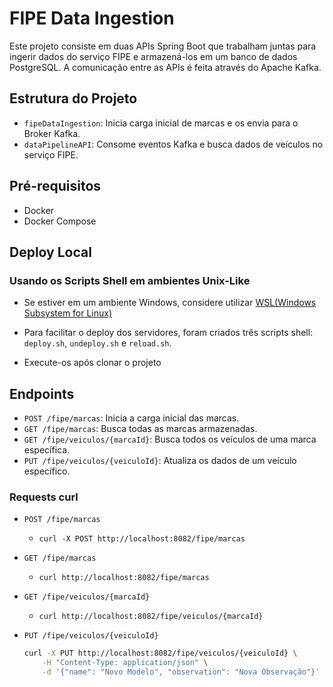 # FIPE Data Ingestion

Este projeto consiste em duas APIs Spring Boot que trabalham juntas para ingerir dados do serviço FIPE e armazená-los em um banco de dados PostgreSQL. A comunicação entre as APIs é feita através do Apache Kafka.

## Estrutura do Projeto

- `fipeDataIngestion`: Inicia carga inicial de marcas e os envia para o Broker Kafka.
- `dataPipelineAPI`: Consome eventos Kafka e busca dados de veículos no serviço FIPE.

## Pré-requisitos

- Docker
- Docker Compose

## Deploy Local

### Usando os Scripts Shell em ambientes Unix-Like

- Se estiver em um ambiente Windows, considere utilizar [WSL(Windows Subsystem for Linux)](https://learn.microsoft.com/pt-br/windows/wsl/)

- Para facilitar o deploy dos servidores, foram criados três scripts shell: `deploy.sh`, `undeploy.sh` e `reload.sh`.

- Execute-os após clonar o projeto 

## Endpoints

- `POST /fipe/marcas`: Inicia a carga inicial das marcas.
- `GET /fipe/marcas`: Busca todas as marcas armazenadas.
- `GET /fipe/veiculos/{marcaId}`: Busca todos os veículos de uma marca específica.
- `PUT /fipe/veiculos/{veiculoId}`: Atualiza os dados de um veículo específico.

### Requests curl


- `POST /fipe/marcas`
    - `curl -X POST http://localhost:8082/fipe/marcas`

- `GET /fipe/marcas`
    - `curl http://localhost:8082/fipe/marcas`

- `GET /fipe/veiculos/{marcaId}`
    - `curl http://localhost:8082/fipe/veiculos/{marcaId}`

- `PUT /fipe/veiculos/{veiculoId}`
    ```sh
    curl -X PUT http://localhost:8082/fipe/veiculos/{veiculoId} \
        -H "Content-Type: application/json" \
        -d '{"name": "Novo Modelo", "observation": "Nova Observação"}'
